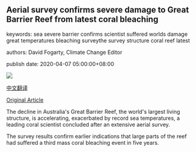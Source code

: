 ## Aerial survey confirms severe damage to Great Barrier Reef from latest coral bleaching

keywords: sea severe barrier confirms scientist suffered worlds damage great temperatures bleaching surveythe survey structure coral reef latest

authors: David Fogarty, Climate Change Editor

publish date: 2020-04-07 05:00:00+08:00

![](https://www.straitstimes.com/sites/default/files/styles/x_large/public/articles/2020/04/07/ST_20200407_DFREEF071DQU_5581260.jpg?itok=4AafPLlX)

[中文翻译](Aerial%20survey%20confirms%20severe%20damage%20to%20Great%20Barrier%20Reef%20from%20latest%20coral%20bleaching_zh.md)

[Original Article](https://www.straitstimes.com/asia/australianz/aerial-survey-confirms-severe-damage-to-great-barrier-reef-from-latest-coral)

The decline in Australia's Great Barrier Reef, the world's largest living structure, is accelerating, exacerbated by record sea temperatures, a leading coral scientist concluded after an extensive aerial survey.

The survey results confirm earlier indications that large parts of the reef had suffered a third mass coral bleaching event in five years.